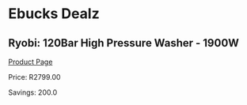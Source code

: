 
# Ebucks Dealz
## Ryobi: 120Bar High Pressure Washer - 1900W
[Product Page](https://www.ebucks.com/web/shop/productSelected.do?prodId=627525230&catId=1186081080)

Price: R2799.00

Savings: 200.0


	